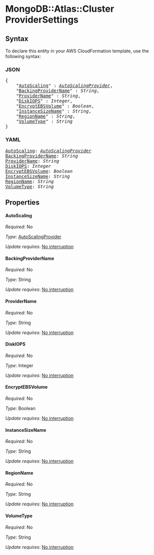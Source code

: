 # MongoDB::Atlas::Cluster ProviderSettings

## Syntax

To declare this entity in your AWS CloudFormation template, use the following syntax:

### JSON

<pre>
{
    "<a href="#autoscaling" title="AutoScaling">AutoScaling</a>" : <i><a href="autoscalingprovider.md">AutoScalingProvider</a></i>,
    "<a href="#backingprovidername" title="BackingProviderName">BackingProviderName</a>" : <i>String</i>,
    "<a href="#providername" title="ProviderName">ProviderName</a>" : <i>String</i>,
    "<a href="#diskiops" title="DiskIOPS">DiskIOPS</a>" : <i>Integer</i>,
    "<a href="#encryptebsvolume" title="EncryptEBSVolume">EncryptEBSVolume</a>" : <i>Boolean</i>,
    "<a href="#instancesizename" title="InstanceSizeName">InstanceSizeName</a>" : <i>String</i>,
    "<a href="#regionname" title="RegionName">RegionName</a>" : <i>String</i>,
    "<a href="#volumetype" title="VolumeType">VolumeType</a>" : <i>String</i>
}
</pre>

### YAML

<pre>
<a href="#autoscaling" title="AutoScaling">AutoScaling</a>: <i><a href="autoscalingprovider.md">AutoScalingProvider</a></i>
<a href="#backingprovidername" title="BackingProviderName">BackingProviderName</a>: <i>String</i>
<a href="#providername" title="ProviderName">ProviderName</a>: <i>String</i>
<a href="#diskiops" title="DiskIOPS">DiskIOPS</a>: <i>Integer</i>
<a href="#encryptebsvolume" title="EncryptEBSVolume">EncryptEBSVolume</a>: <i>Boolean</i>
<a href="#instancesizename" title="InstanceSizeName">InstanceSizeName</a>: <i>String</i>
<a href="#regionname" title="RegionName">RegionName</a>: <i>String</i>
<a href="#volumetype" title="VolumeType">VolumeType</a>: <i>String</i>
</pre>

## Properties

#### AutoScaling

_Required_: No

_Type_: <a href="autoscalingprovider.md">AutoScalingProvider</a>

_Update requires_: [No interruption](https://docs.aws.amazon.com/AWSCloudFormation/latest/UserGuide/using-cfn-updating-stacks-update-behaviors.html#update-no-interrupt)

#### BackingProviderName

_Required_: No

_Type_: String

_Update requires_: [No interruption](https://docs.aws.amazon.com/AWSCloudFormation/latest/UserGuide/using-cfn-updating-stacks-update-behaviors.html#update-no-interrupt)

#### ProviderName

_Required_: No

_Type_: String

_Update requires_: [No interruption](https://docs.aws.amazon.com/AWSCloudFormation/latest/UserGuide/using-cfn-updating-stacks-update-behaviors.html#update-no-interrupt)

#### DiskIOPS

_Required_: No

_Type_: Integer

_Update requires_: [No interruption](https://docs.aws.amazon.com/AWSCloudFormation/latest/UserGuide/using-cfn-updating-stacks-update-behaviors.html#update-no-interrupt)

#### EncryptEBSVolume

_Required_: No

_Type_: Boolean

_Update requires_: [No interruption](https://docs.aws.amazon.com/AWSCloudFormation/latest/UserGuide/using-cfn-updating-stacks-update-behaviors.html#update-no-interrupt)

#### InstanceSizeName

_Required_: No

_Type_: String

_Update requires_: [No interruption](https://docs.aws.amazon.com/AWSCloudFormation/latest/UserGuide/using-cfn-updating-stacks-update-behaviors.html#update-no-interrupt)

#### RegionName

_Required_: No

_Type_: String

_Update requires_: [No interruption](https://docs.aws.amazon.com/AWSCloudFormation/latest/UserGuide/using-cfn-updating-stacks-update-behaviors.html#update-no-interrupt)

#### VolumeType

_Required_: No

_Type_: String

_Update requires_: [No interruption](https://docs.aws.amazon.com/AWSCloudFormation/latest/UserGuide/using-cfn-updating-stacks-update-behaviors.html#update-no-interrupt)

